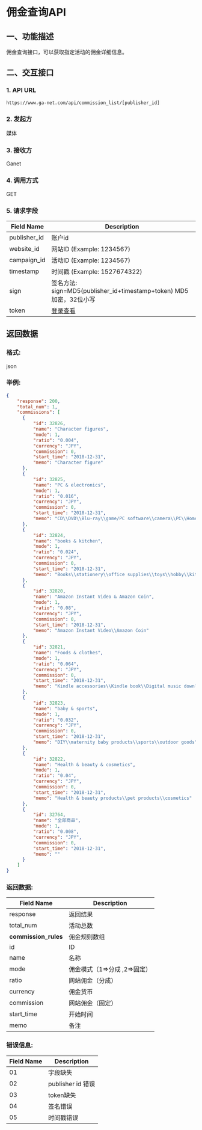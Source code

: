 # 佣金查询API

## 一、功能描述

佣金查询接口，可以获取指定活动的佣金详细信息。

## 二、交互接口

### 1. API URL
```
https://www.ga-net.com/api/commission_list/[publisher_id]
```

### 2. 发起方
媒体

### 3. 接收方
Ganet

### 4. 调用方式
GET

### 5. 请求字段

| Field Name | Description |
|------------|-------------|
| publisher_id | 账户id |
| website_id | 网站ID (Example: 1234567) |
| campaign_id | 活动ID (Example: 1234567) |
| timestamp | 时间戳 (Example: 1527674322) |
| sign | 签名方法: sign=MD5(publisher_id+timestamp+token) MD5加密，32位小写 |
| token | [登录查看](https://www.ga-net.com/zh-cn/publisher/user/sign_in) |

## 返回数据

### 格式:
json

### 举例:
```json
{
    "response": 200,
    "total_num": 1,    
    "commissions": [
      {
          "id": 32826,
          "name": "Character figures",
          "mode": 1,
          "ratio": "0.004",
          "currency": "JPY",
          "commission": 0,
          "start_time": "2018-12-31",
          "memo": "Character figure"
      },
      {
          "id": 32825,
          "name": "PC & electronics",
          "mode": 1,
          "ratio": "0.016",
          "currency": "JPY",
          "commission": 0,
          "start_time": "2018-12-31",
          "memo": "CD\\DVD\\Blu-ray\\game/PC software\\camera\\PC\\Home electronics including home appliance & beauty appliances\\ car goods\\ watches\\ instruments "
      },
      {
          "id": 32824,
          "name": "books & kitchen",
          "mode": 1,
          "ratio": "0.024",
          "currency": "JPY",
          "commission": 0,
          "start_time": "2018-12-31",
          "memo": "Books\\stationery\\office supplies\\toys\\hobby\\kitchen supplies\\bedding\\interior furniture\\ handicraft and household goods\\ painting materials "
      },
      {
          "id": 32820,
          "name": "Amazon Instant Video & Amazon Coin",
          "mode": 1,
          "ratio": "0.08",
          "currency": "JPY",
          "commission": 0,
          "start_time": "2018-12-31",
          "memo": "Amazon Instant Video\\Amazon Coin"
      },
      {
          "id": 32821,
          "name": "Foods & clothes",
          "mode": 1,
          "ratio": "0.064",
          "currency": "JPY",
          "commission": 0,
          "start_time": "2018-12-31",
          "memo": "Kindle accessories\\Kindle book\\Digital music downloadsAndroid app\\food and beverage\\ wine\\ clothes\\ fashion accessories\\ bags\\ shoes\\ jewelry "
      },
      {
          "id": 32823,
          "name": "baby & sports",
          "mode": 1,
          "ratio": "0.032",
          "currency": "JPY",
          "commission": 0,
          "start_time": "2018-12-31",
          "memo": "DIY\\maternity baby products\\sports\\outdoor goods"
      },
      {
          "id": 32822,
          "name": "Health & beauty & cosmetics",
          "mode": 1,
          "ratio": "0.04",
          "currency": "JPY",
          "commission": 0,
          "start_time": "2018-12-31",
          "memo": "﻿Health & beauty products\\pet products\\cosmetics"
      },
      {
          "id": 32764,
          "name": "全部商品",
          "mode": 1,
          "ratio": "0.008",
          "currency": "JPY",
          "commission": 0,
          "start_time": "2018-12-31",
          "memo": ""
      }
    ]
}
```

### 返回数据:

| Field Name | Description |
|------------|-------------|
| response | 返回结果 |
| total_num | 活动总数 |
| **commission_rules** | 佣金规则数组 |
| id | ID |
| name | 名称 |
| mode | 佣金模式（1=>分成 ,2=>固定） |
| ratio | 网站佣金（分成） |
| currency | 佣金货币 |
| commission | 网站佣金（固定） |
| start_time | 开始时间 |
| memo | 备注 |

### 错误信息:

| Field Name | Description |
|------------|-------------|
| 01 | 字段缺失 |
| 02 | publisher id 错误 |
| 03 | token缺失 |
| 04 | 签名错误 |
| 05 | 时间戳错误 |